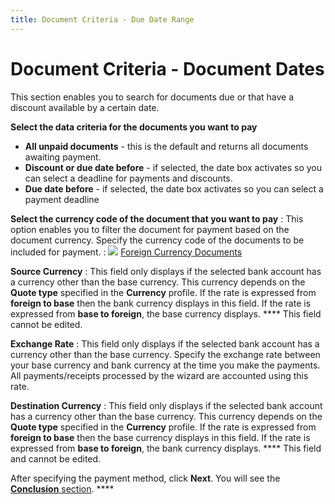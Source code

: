 ```yaml
---
title: Document Criteria - Due Date Range
---
```


# Document Criteria - Document Dates


This section enables you to search for documents due or that  have a discount available by a certain date.


**Select the data criteria for the documents you  want to pay**

- **All 
 unpaid documents** - this is the default and returns all documents  awaiting payment.
- **Discount 
 or due date before** - if selected, the date box activates so you  can select a deadline for payments and discounts.
- **Due 
 date before** - if selected, the date box activates so you can select  a payment deadline



**Select the currency code of the document that  you want to pay**
: This option enables you to filter the document for  payment based on the document currency. Specify the currency code of the  documents to be included for payment.
: ![]({{site.acc_baseurl}}/img/lens.gif) [Foreign  Currency Documents]({{site.sp_chm}}/sales-docs/docs-profile/contents/tab-details/details/frgn-cur/foreign_currency_documents_sales_document_content.html)


**Source Currency**
: This field only displays if the selected bank account  has a currency other than the base currency. This currency depends on  the **Quote type** specified in the  **Currency** profile. If the rate  is expressed from **foreign to base**  then the bank currency displays in this field. If the rate is expressed  from **base to foreign**, the base  currency displays. **** This field cannot  be edited.


**Exchange Rate**
: This field only displays if the selected bank account  has a currency other than the base currency. Specify the exchange rate  between your base currency and bank currency at the time you make the  payments. All payments/receipts processed by the wizard are accounted  using this rate.


**Destination Currency**
: This field only displays if the selected bank account  has a currency other than the base currency. This currency depends on  the **Quote type** specified in the  **Currency** profile. If the rate  is expressed from **foreign to base**  then the base currency displays in this field. If the rate is expressed  from **base to foreign**, the bank  currency displays. **** This field and  cannot be edited.


After specifying the payment method, click **Next**.  You will see the [**Conclusion** section]({{site.acc_baseurl}}/customer-receipts-and-refunds/multiple-receipts/wizard/conclusion_multiplereceiptswizard.html). ****
